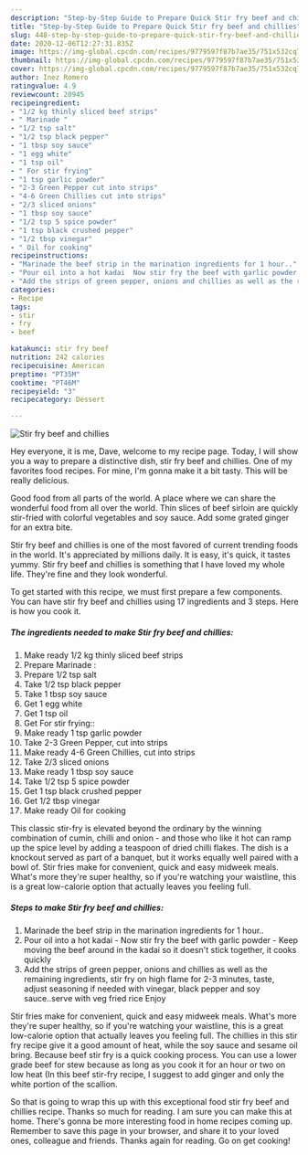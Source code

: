 ```yaml
---
description: "Step-by-Step Guide to Prepare Quick Stir fry beef and chillies"
title: "Step-by-Step Guide to Prepare Quick Stir fry beef and chillies"
slug: 448-step-by-step-guide-to-prepare-quick-stir-fry-beef-and-chillies
date: 2020-12-06T12:27:31.835Z
image: https://img-global.cpcdn.com/recipes/9779597f87b7ae35/751x532cq70/stir-fry-beef-and-chillies-recipe-main-photo.jpg
thumbnail: https://img-global.cpcdn.com/recipes/9779597f87b7ae35/751x532cq70/stir-fry-beef-and-chillies-recipe-main-photo.jpg
cover: https://img-global.cpcdn.com/recipes/9779597f87b7ae35/751x532cq70/stir-fry-beef-and-chillies-recipe-main-photo.jpg
author: Inez Romero
ratingvalue: 4.9
reviewcount: 20945
recipeingredient:
- "1/2 kg thinly sliced beef strips"
- " Marinade "
- "1/2 tsp salt"
- "1/2 tsp black pepper"
- "1 tbsp soy sauce"
- "1 egg white"
- "1 tsp oil"
- " For stir frying"
- "1 tsp garlic powder"
- "2-3 Green Pepper cut into strips"
- "4-6 Green Chillies cut into strips"
- "2/3 sliced onions"
- "1 tbsp soy sauce"
- "1/2 tsp 5 spice powder"
- "1 tsp black crushed pepper"
- "1/2 tbsp vinegar"
- " Oil for cooking"
recipeinstructions:
- "Marinade the beef strip in the marination ingredients for 1 hour.."
- "Pour oil into a hot kadai  Now stir fry the beef with garlic powder Keep moving the beef around in the kadai so it doesn&#39;t stick together, it cooks quickly"
- "Add the strips of green pepper, onions and chillies as well as the remaining ingredients, stir fry on high flame for 2-3 minutes, taste, adjust seasoning if needed with vinegar, black pepper and soy sauce..serve with veg fried rice Enjoy"
categories:
- Recipe
tags:
- stir
- fry
- beef

katakunci: stir fry beef 
nutrition: 242 calories
recipecuisine: American
preptime: "PT35M"
cooktime: "PT46M"
recipeyield: "3"
recipecategory: Dessert

---
```



![Stir fry beef and chillies](https://img-global.cpcdn.com/recipes/9779597f87b7ae35/751x532cq70/stir-fry-beef-and-chillies-recipe-main-photo.jpg)

Hey everyone, it is me, Dave, welcome to my recipe page. Today, I will show you a way to prepare a distinctive dish, stir fry beef and chillies. One of my favorites food recipes. For mine, I'm gonna make it a bit tasty. This will be really delicious.

Good food from all parts of the world. A place where we can share the wonderful food from all over the world. Thin slices of beef sirloin are quickly stir-fried with colorful vegetables and soy sauce. Add some grated ginger for an extra bite.

Stir fry beef and chillies is one of the most favored of current trending foods in the world. It's appreciated by millions daily. It is easy, it's quick, it tastes yummy. Stir fry beef and chillies is something that I have loved my whole life. They're fine and they look wonderful.


To get started with this recipe, we must first prepare a few components. You can have stir fry beef and chillies using 17 ingredients and 3 steps. Here is how you cook it.

<!--inarticleads1-->

##### The ingredients needed to make Stir fry beef and chillies:

1. Make ready 1/2 kg thinly sliced beef strips
1. Prepare  Marinade :
1. Prepare 1/2 tsp salt
1. Take 1/2 tsp black pepper
1. Take 1 tbsp soy sauce
1. Get 1 egg white
1. Get 1 tsp oil
1. Get  For stir frying::
1. Make ready 1 tsp garlic powder
1. Take 2-3 Green Pepper, cut into strips
1. Make ready 4-6 Green Chillies, cut into strips
1. Take 2/3 sliced onions
1. Make ready 1 tbsp soy sauce
1. Take 1/2 tsp 5 spice powder
1. Get 1 tsp black crushed pepper
1. Get 1/2 tbsp vinegar
1. Make ready  Oil for cooking


This classic stir-fry is elevated beyond the ordinary by the winning combination of cumin, chilli and onion - and those who like it hot can ramp up the spice level by adding a teaspoon of dried chilli flakes. The dish is a knockout served as part of a banquet, but it works equally well paired with a bowl of. Stir fries make for convenient, quick and easy midweek meals. What&#39;s more they&#39;re super healthy, so if you&#39;re watching your waistline, this is a great low-calorie option that actually leaves you feeling full. 

<!--inarticleads2-->

##### Steps to make Stir fry beef and chillies:

1. Marinade the beef strip in the marination ingredients for 1 hour..
1. Pour oil into a hot kadai  - Now stir fry the beef with garlic powder - Keep moving the beef around in the kadai so it doesn&#39;t stick together, it cooks quickly
1. Add the strips of green pepper, onions and chillies as well as the remaining ingredients, stir fry on high flame for 2-3 minutes, taste, adjust seasoning if needed with vinegar, black pepper and soy sauce..serve with veg fried rice Enjoy


Stir fries make for convenient, quick and easy midweek meals. What&#39;s more they&#39;re super healthy, so if you&#39;re watching your waistline, this is a great low-calorie option that actually leaves you feeling full. The chillies in this stir fry recipe give it a good amount of heat, while the soy sauce and sesame oil bring. Because beef stir fry is a quick cooking process. You can use a lower grade beef for stew because as long as you cook it for an hour or two on low heat (In this beef stir-fry recipe, I suggest to add ginger and only the white portion of the scallion. 

So that is going to wrap this up with this exceptional food stir fry beef and chillies recipe. Thanks so much for reading. I am sure you can make this at home. There's gonna be more interesting food in home recipes coming up. Remember to save this page in your browser, and share it to your loved ones, colleague and friends. Thanks again for reading. Go on get cooking!
